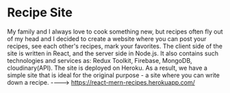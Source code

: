# Recipe Site
My family and I always love to cook something new, but recipes often fly out of my head and I decided to create a website where you can post your recipes, see each other's recipes, mark your favorites. The client side of the site is written in React, and the server side in Node.js. It also contains such technologies and services as: Redux Toolkit, Firebase, MongoDB, cloudinary(API).
The site is deployed on Heroku.
As a result, we have a simple site that is ideal for the original purpose - a site where you can write down a recipe.
----> https://react-mern-recipes.herokuapp.com/
